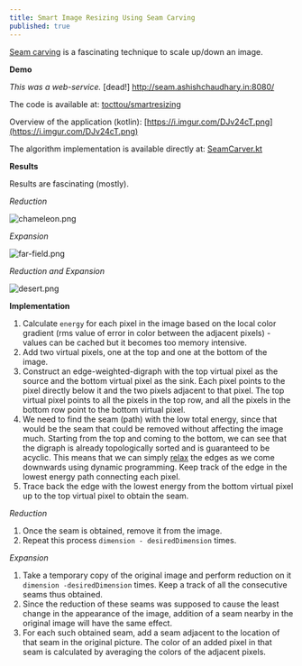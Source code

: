 ```yaml
---
title: Smart Image Resizing Using Seam Carving
published: true
---
```


[Seam carving](https://people.csail.mit.edu/mrub/talks/SeamCarving_6.865.pdf) is a fascinating technique to scale up/down an image.

**Demo**

*This was a web-service.* [dead!] http://seam.ashishchaudhary.in:8080/

The code is available at: [tocttou/smartresizing](https://github.com/tocttou/smartresizing)

Overview of the application (kotlin): [https://i.imgur.com/DJv24cT.png](https://i.imgur.com/DJv24cT.png)

The algorithm implementation is available directly at: [SeamCarver.kt](https://github.com/tocttou/smartresizing/blob/master/src/main/kotlin/in/ashishchaudhary/smartresizing/task/SeamCarver.kt)

**Results**

Results are fascinating (mostly).

*Reduction*

![chameleon.png](https://i.imgur.com/vfoWtCE.png)

*Expansion*

![far-field.png](https://i.imgur.com/9YDV5JU.png)

*Reduction and Expansion*

![desert.png](https://i.imgur.com/WohQC6B.png)

**Implementation**

1. Calculate `energy` for each pixel in the image based on the local color gradient (rms value of error in color between the adjacent pixels) - values can be cached but it becomes too memory intensive.
2. Add two virtual pixels, one at the top and one at the bottom of the image.
3. Construct an edge-weighted-digraph with the top virtual pixel as the source and the bottom virtual pixel as the sink. Each pixel points to the pixel directly below it and the two pixels adjacent to that pixel. The top virtual pixel points to all the pixels in the top row, and all the pixels in the bottom row point to the bottom virtual pixel.
4. We need to find the seam (path) with the low total energy, since that would be the seam that could be removed without affecting the image much. Starting from the top and coming to the bottom, we can see that the digraph is already topologically sorted and is guaranteed to be acyclic. This means that we can simply [relax](https://github.com/tocttou/smartresizing/blob/fe5ca1bd6f36d4be08204f217f2458cbeae5004a/src/main/kotlin/in/ashishchaudhary/smartresizing/task/SeamCarver.kt#L309) the edges as we come downwards using dynamic programming. Keep track of the edge in the lowest energy path connecting each pixel.
5. Trace back the edge with the lowest energy from the bottom virtual pixel up to the top virtual pixel to obtain the seam.

*Reduction*

1. Once the seam is obtained, remove it from the image.
2. Repeat this process `dimension - desiredDimension` times.

*Expansion*

1. Take a temporary copy of the original image and perform reduction on it `dimension -desiredDimension` times. Keep a track of all the consecutive seams thus obtained.
2. Since the reduction of these seams was supposed to cause the least change in the appearance of the image, addition of a seam nearby in the original image will have the same effect.
3. For each such obtained seam, add a seam adjacent to the location of that seam in the original picture. The color of an added pixel in that seam is calculated by averaging the colors of the adjacent pixels.
